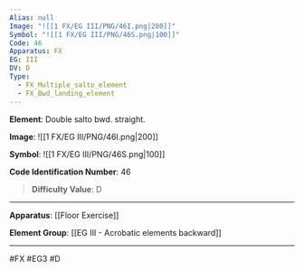 ```yaml
---
Alias: null
Image: "![[1 FX/EG III/PNG/46I.png|200]]"
Symbol: "![[1 FX/EG III/PNG/46S.png|100]]"
Code: 46
Apparatus: FX
EG: III
DV: D
Type:
  - FX_Multiple_salto_element
  - FX_Bwd_landing_element
---
```

**Element**: Double salto bwd. straight.

**Image**:
![[1 FX/EG III/PNG/46I.png|200]]

**Symbol**:
![[1 FX/EG III/PNG/46S.png|100]]

**Code Identification Number**: 46

>**Difficulty Value**: D

___
**Apparatus**: [[Floor Exercise]]

**Element Group**: [[EG III - Acrobatic elements backward]]
___
#FX #EG3 #D
